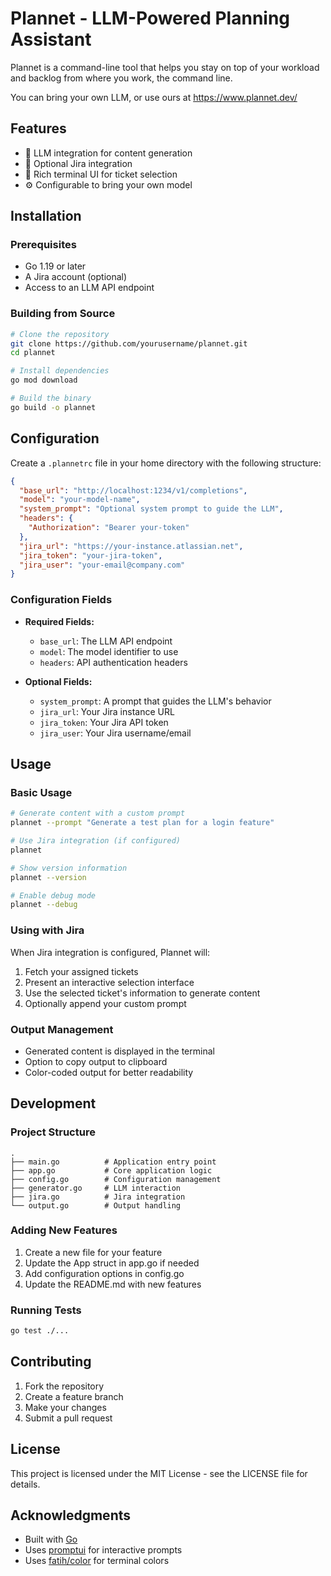 # Plannet - LLM-Powered Planning Assistant

Plannet is a command-line tool that helps you stay on top of your workload and backlog from where you work, the command line.

You can bring your own LLM, or use ours at https://www.plannet.dev/

## Features

- 🤖 LLM integration for content generation
- 🎫 Optional Jira integration
- 🎨 Rich terminal UI for ticket selection
- ⚙️ Configurable to bring your own model

## Installation

### Prerequisites

- Go 1.19 or later
- A Jira account (optional)
- Access to an LLM API endpoint

### Building from Source

```bash
# Clone the repository
git clone https://github.com/yourusername/plannet.git
cd plannet

# Install dependencies
go mod download

# Build the binary
go build -o plannet
```

## Configuration

Create a `.plannetrc` file in your home directory with the following structure:

```json
{
  "base_url": "http://localhost:1234/v1/completions",
  "model": "your-model-name",
  "system_prompt": "Optional system prompt to guide the LLM",
  "headers": {
    "Authorization": "Bearer your-token"
  },
  "jira_url": "https://your-instance.atlassian.net",
  "jira_token": "your-jira-token",
  "jira_user": "your-email@company.com"
}
```

### Configuration Fields

- **Required Fields:**
  - `base_url`: The LLM API endpoint
  - `model`: The model identifier to use
  - `headers`: API authentication headers

- **Optional Fields:**
  - `system_prompt`: A prompt that guides the LLM's behavior
  - `jira_url`: Your Jira instance URL
  - `jira_token`: Your Jira API token
  - `jira_user`: Your Jira username/email

## Usage

### Basic Usage

```bash
# Generate content with a custom prompt
plannet --prompt "Generate a test plan for a login feature"

# Use Jira integration (if configured)
plannet

# Show version information
plannet --version

# Enable debug mode
plannet --debug
```

### Using with Jira

When Jira integration is configured, Plannet will:
1. Fetch your assigned tickets
2. Present an interactive selection interface
3. Use the selected ticket's information to generate content
4. Optionally append your custom prompt

### Output Management

- Generated content is displayed in the terminal
- Option to copy output to clipboard
- Color-coded output for better readability

## Development

### Project Structure

```
.
├── main.go          # Application entry point
├── app.go           # Core application logic
├── config.go        # Configuration management
├── generator.go     # LLM interaction
├── jira.go          # Jira integration
└── output.go        # Output handling
```

### Adding New Features

1. Create a new file for your feature
2. Update the App struct in app.go if needed
3. Add configuration options in config.go
4. Update the README.md with new features

### Running Tests

```bash
go test ./...
```

## Contributing

1. Fork the repository
2. Create a feature branch
3. Make your changes
4. Submit a pull request

## License

This project is licensed under the MIT License - see the LICENSE file for details.

## Acknowledgments

- Built with [Go](https://golang.org/)
- Uses [promptui](https://github.com/manifoldco/promptui) for interactive prompts
- Uses [fatih/color](https://github.com/fatih/color) for terminal colors
